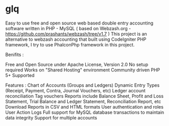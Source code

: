 glq
===

Easy to use free and open source web based double entry accounting software written in PHP - MySQL ( based on Webzash.org  - https://github.com/prashants/webzash/tree/v1.7 )
This project is an alternative to webzash accounting that built using CodeIgniter PHP framework, I try to use PhalconPhp framework in this project.

Benifits :

Free and Open Source under Apache License, Version 2.0
No setup required
Works on "Shared Hosting" environment
Community driven
PHP 5+ Supported

Features :
Chart of Accounts (Groups and Ledgers)
Dynamic Entry Types (Receipt, Payment, Contra, Journal Vouchers, etc)
Ledger account reconciliation
Tag vouchers
Reports include Balance Sheet, Profit and Loss Statement, Trial Balance and Ledger Statement, Reconciliation Report, etc
Download Reports in CSV and HTML formats
User authentication and roles
User Action Logs
Full support for MySQL database transactions to maintain data integrity
Support for multiple accounts
